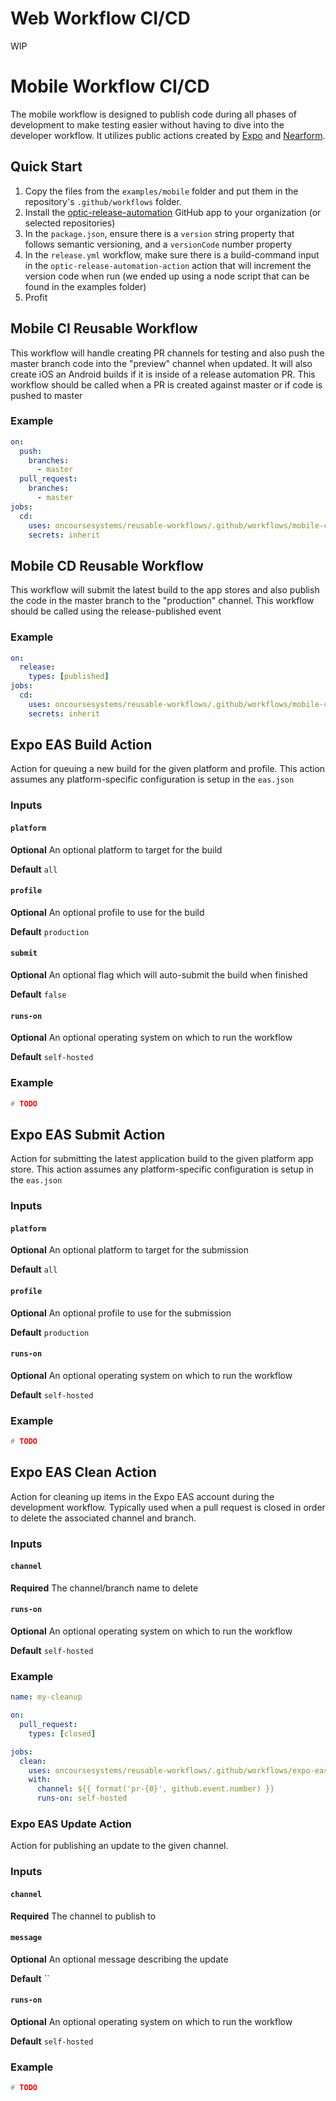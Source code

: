 # Web Workflow CI/CD

WIP

# Mobile Workflow CI/CD

The mobile workflow is designed to publish code during all phases of development to make testing easier without having to dive into the developer workflow.  It utilizes public actions created by [Expo](https://github.com/expo/expo-github-action) and [Nearform](https://github.com/nearform/optic-release-automation-action).

## Quick Start

1. Copy the files from the `examples/mobile` folder and put them in the repository's `.github/workflows` folder.
1. Install the [optic-release-automation](https://github.com/apps/optic-release-automation) GitHub app to your organization (or selected repositories)
1. In the `package.json`, ensure there is a `version` string property that follows semantic versioning, and a `versionCode` number property 
1. In the `release.yml` workflow, make sure there is a build-command input in the `optic-release-automation-action` action that will increment the version code when run (we ended up using a node script that can be found in the examples folder)
1. Profit

## Mobile CI Reusable Workflow

This workflow will handle creating PR channels for testing and also push the master branch code into the "preview" channel when updated. It will also create iOS an Android builds if it is inside of a release automation PR. This workflow should be called when a PR is created against master or if code is pushed to master

### Example

```yaml
on:
  push:
    branches:
      - master
  pull_request:
    branches:
      - master
jobs:
  cd:
    uses: oncoursesystems/reusable-workflows/.github/workflows/mobile-ci@master
    secrets: inherit
```

## Mobile CD Reusable Workflow 

This workflow will submit the latest build to the app stores and also publish the code in the master branch to the "production" channel.  This workflow should be called using the release-published event

### Example 

```yaml
on:
  release:
    types: [published]
jobs:
  cd:
    uses: oncoursesystems/reusable-workflows/.github/workflows/mobile-cd@master
    secrets: inherit
```

## Expo EAS Build Action 

Action for queuing a new build for the given platform and profile.  This action assumes any platform-specific configuration is setup in the `eas.json`

### Inputs

#### `platform`

**Optional** An optional platform to target for the build

**Default** `all`

#### `profile`

**Optional** An optional profile to use for the build

**Default** `production`

#### `submit`

**Optional** An optional flag which will auto-submit the build when finished

**Default** `false`

#### `runs-on`

**Optional** An optional operating system on which to run the workflow

**Default** `self-hosted`

### Example

```yaml
# TODO
```

## Expo EAS Submit Action 

Action for submitting the latest application build to the given platform app store.  This action assumes any platform-specific configuration is setup in the `eas.json`

### Inputs

#### `platform`

**Optional** An optional platform to target for the submission

**Default** `all`

#### `profile`

**Optional** An optional profile to use for the submission

**Default** `production`

#### `runs-on`

**Optional** An optional operating system on which to run the workflow

**Default** `self-hosted`

### Example

```yaml
# TODO
```

## Expo EAS Clean Action

Action for cleaning up items in the Expo EAS account during the development workflow.  Typically used when a pull request is closed in order to delete the associated channel and branch.

### Inputs

#### `channel`

**Required** The channel/branch name to delete

#### `runs-on`

**Optional** An optional operating system on which to run the workflow

**Default** `self-hosted`

### Example

```yaml
name: my-cleanup

on:
  pull_request:
    types: [closed]

jobs:
  clean:
    uses: oncoursesystems/reusable-workflows/.github/workflows/expo-eas-cleanup.yml@master
    with:
      channel: ${{ format('pr-{0}', github.event.number) }}
      runs-on: self-hosted
```

### Expo EAS Update Action

Action for publishing an update to the given channel.

### Inputs

#### `channel`

**Required** The channel to publish to

#### `message`

**Optional** An optional message describing the update

**Default** ``

#### `runs-on`

**Optional** An optional operating system on which to run the workflow

**Default** `self-hosted`

### Example

```yaml
# TODO
```